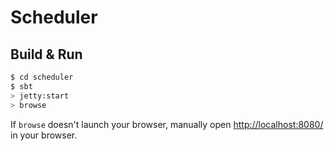 # Scheduler #

## Build & Run ##

```sh
$ cd scheduler
$ sbt
> jetty:start
> browse
```

If `browse` doesn't launch your browser, manually open [http://localhost:8080/](http://localhost:8080/) in your browser.
